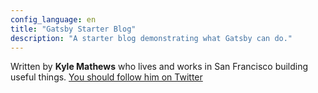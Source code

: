 ```yaml
---
config_language: en
title: "Gatsby Starter Blog"
description: "A starter blog demonstrating what Gatsby can do."
---
```


Written by **Kyle Mathews** who lives and works in San
Francisco building useful things.
[You should follow him on Twitter](https://twitter.com/kylemathews)